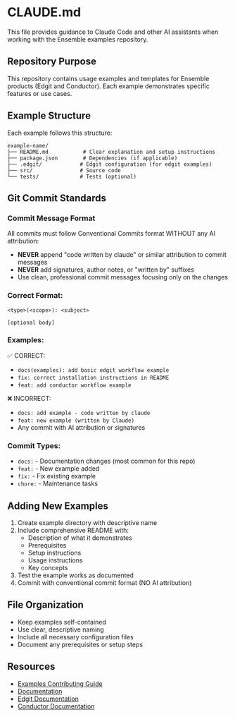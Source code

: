 # CLAUDE.md

This file provides guidance to Claude Code and other AI assistants when working with the Ensemble examples repository.

## Repository Purpose

This repository contains usage examples and templates for Ensemble products (Edgit and Conductor). Each example demonstrates specific features or use cases.

## Example Structure

Each example follows this structure:
```
example-name/
├── README.md           # Clear explanation and setup instructions
├── package.json        # Dependencies (if applicable)
├── .edgit/            # Edgit configuration (for edgit examples)
├── src/               # Source code
└── tests/             # Tests (optional)
```

## Git Commit Standards

### Commit Message Format
All commits must follow Conventional Commits format WITHOUT any AI attribution:

- **NEVER** append "code written by claude" or similar attribution to commit messages
- **NEVER** add signatures, author notes, or "written by" suffixes
- Use clean, professional commit messages focusing only on the changes

### Correct Format:
```
<type>(<scope>): <subject>

[optional body]
```

### Examples:
✅ CORRECT:
- `docs(examples): add basic edgit workflow example`
- `fix: correct installation instructions in README`
- `feat: add conductor workflow example`

❌ INCORRECT:
- `docs: add example - code written by claude`
- `feat: new example (written by Claude)`
- Any commit with AI attribution or signatures

### Commit Types:
- `docs:` - Documentation changes (most common for this repo)
- `feat:` - New example added
- `fix:` - Fix existing example
- `chore:` - Maintenance tasks

## Adding New Examples

1. Create example directory with descriptive name
2. Include comprehensive README with:
   - Description of what it demonstrates
   - Prerequisites
   - Setup instructions
   - Usage instructions
   - Key concepts
3. Test the example works as documented
4. Commit with conventional commit format (NO AI attribution)

## File Organization

- Keep examples self-contained
- Use clear, descriptive naming
- Include all necessary configuration files
- Document any prerequisites or setup steps

## Resources

- [Examples Contributing Guide](CONTRIBUTING.md)
- [Documentation](https://docs.ensemble.ai)
- [Edgit Documentation](https://docs.ensemble.ai/edgit)
- [Conductor Documentation](https://docs.ensemble.ai/conductor)
